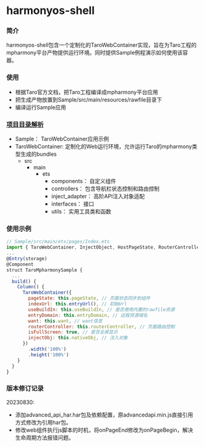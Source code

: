 # harmonyos-shell
### 简介
harmonyos-shell包含一个定制化的TaroWebContainer实现，旨在为Taro工程的mpharmony平台产物提供运行环境。同时提供Sample例程演示如何使用该容器。

### 使用
- 根据Taro官方文档，把Taro工程编译成mpharmony平台应用
- 把生成产物放置到Sample/src/main/resources/rawfile目录下
- 编译运行Sample应用

### [项目目录解析](./design/目录结构解析.md)
- Sample： TaroWebContainer应用示例 
- TaroWebContainer: 定制化的Web运行环境，允许运行Taro的mpharmony类型生成的bundles
  - src
    - main
      - ets
         - components： 自定义组件
         - controllers： 包含导航栏状态控制和路由控制 
         - inject_adapter： 高阶API注入对象适配
         - interfaces： 接口
         - utils： 实用工具类和函数

### 使用示例
```js
// Sample/src/main/ets/pages/Index.ets
import { TaroWebContainer, InjectObject, HostPageState, RouterController } from 'TaroWebContainer';
...
@Entry(storage)
@Component
struct TaroMpharmonySample {
  ...
  build() {
    Column() {
      TaroWebContainer({
        pageState: this.pageState, // 页面状态同步到组件
        indexUrl: this.entryUrl(), // 初始Url
        useBuildIn: this.useBuildIn, // 是否使用内置的rawfile资源
        entryDomain: this.entryDomain, // 远程资源域名
        want: this.want, // want信息
        routerController: this.routerController, // 页面路由控制
        isFullScreen: true, // 是否全屏显示
        injectObj: this.nativeObj, // 注入对象
      })
        .width('100%')
        .height('100%')
    }
  }
}
```
    
### 版本修订记录
20230830:
 - 添加advanced_api_har.har包及依赖配置，原advancedapi.min.js直接引用方式修改为引用har包。
 - 修改web组件执行js脚本的时机，将onPageEnd修改为onPageBegin，解决生命周期方法报错问题。